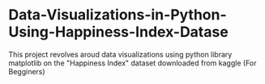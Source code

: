 # Data-Visualizations-in-Python-Using-Happiness-Index-Datase
This project revolves aroud data visualizations using python library matplotlib on the "Happiness Index" dataset downloaded from kaggle (For Begginers)
